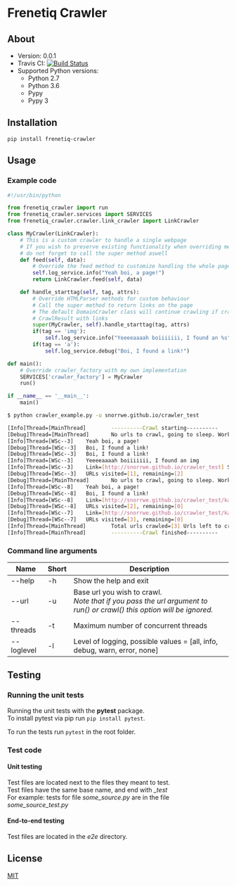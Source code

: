 # Frenetiq Crawler

## About

* Version: 0.0.1
* Travis CI: [![Build Status](https://travis-ci.org/snorrwe/frenetiq-crawler.svg?branch=master)](https://travis-ci.org/snorrwe/frenetiq-crawler)
* Supported Python versions: 
    * Python 2.7
    * Python 3.6
    * Pypy
    * Pypy 3

## Installation

`pip install frenetiq-crawler`

## Usage

### Example code

```python
#!/usr/bin/python

from frenetiq_crawler import run
from frenetiq_crawler.services import SERVICES
from frenetiq_crawler.crawler.link_crawler import LinkCrawler

class MyCrawler(LinkCrawler):
    # This is a custom crawler to handle a single webpage
    # If you wish to preserve existing functionality when overriding methods,
    # do not forget to call the super method aswell
    def feed(self, data):
        # Override the feed method to customize handling the whole page data
        self.log_service.info("Yeah boi, a page!")
        return LinkCrawler.feed(self, data)

    def handle_starttag(self, tag, attrs):
        # Override HTMLParser methods for custom behaviour
        # Call the super method to return links on the page
        # The default DomainCrawler class will continue crawling if crawl() returns a 
        # CrawlResult with links
        super(MyCrawler, self).handle_starttag(tag, attrs)
        if(tag == 'img'):
            self.log_service.info("Yeeeeaaaah boiiiiiii, I found an %s" % (tag))
        if(tag == 'a'):
            self.log_service.debug("Boi, I found a link!")

def main():
    # Override crawler_factory with my own implementation
    SERVICES['crawler_factory'] = MyCrawler 
    run()

if __name__ == '__main__':
    main()
```

```bash
$ python crawler_example.py -u snorrwe.github.io/crawler_test

[Info]Thread=[MainThread]        ----------Crawl starting----------
[Debug]Thread=[MainThread]       No urls to crawl, going to sleep. Work in progress=[1]
[Info]Thread=[WSc--3]    Yeah boi, a page!
[Debug]Thread=[WSc--3]   Boi, I found a link!
[Debug]Thread=[WSc--3]   Boi, I found a link!
[Info]Thread=[WSc--3]    Yeeeeaaaah boiiiiiii, I found an img
[Info]Thread=[WSc--3]    Link=[http://snorrwe.github.io/crawler_test] StatusCode=[200] Size=[310]
[Debug]Thread=[WSc--3]   URLs visited=[1], remaining=[2]
[Debug]Thread=[MainThread]       No urls to crawl, going to sleep. Work in progress=[2]
[Info]Thread=[WSc--8]    Yeah boi, a page!
[Debug]Thread=[WSc--8]   Boi, I found a link!
[Info]Thread=[WSc--8]    Link=[http://snorrwe.github.io/crawler_test/kanga.html] StatusCode=[200] Size=[220]
[Debug]Thread=[WSc--8]   URLs visited=[2], remaining=[0]
[Info]Thread=[WSc--7]    Link=[http://snorrwe.github.io/crawler_test/kanga2.html] StatusCode=[404] Size=[9340]
[Debug]Thread=[WSc--7]   URLs visited=[3], remaining=[0]
[Info]Thread=[MainThread]        Total urls crawled=[3] Urls left to crawl=[0]
[Info]Thread=[MainThread]        ----------Crawl finished----------
```

### Command line arguments

<table>
    <thead>
        <tr>
            <th>Name</th>
            <th>Short</th>
            <th>Description</th>
        </tr>
    </thead>
    <tbody>
        <div>
            <tr>
                <td>--help</td>
                <td>-h</td>
                <td rowspan="2">Show the help and exit</td>
            </tr>
            <tr>
            </tr>
        </div>
        <div>
            <tr>
                <td>--url</td>
                <td>-u</td>
                <td rowspan="2">Base url you wish to crawl.<br>
                <i>
                    Note that if you pass the url argument to run() or crawl() this option will be ignored.
                </i>
                </td>
            </tr>
            <tr>
            </tr>
        </div>
        <div>
            <tr>
                <td>--threads</td>
                <td>-t</td>
                <td rowspan="2">Maximum number of concurrent threads</td>
            </tr>
            <tr>
            </tr>
        </div>
        <div>
            <tr>
                <td>--loglevel</td>
                <td>-l</td>
                <td rowspan="2">Level of logging, possible values = [all, info, debug, warn, error, none]</td>
            </tr>
            <tr>
            </tr>
        </div>
    </tbody>
</table>

## Testing

### Running the unit tests

Running the unit tests with the __pytest__ package.<br>
To install pytest via pip run `pip install pytest`.

To run the tests run `pytest` in the root folder.

### Test code

#### Unit testing

Test files are located next to the files they meant to test.<br>
Test files have the same base name, and end with *_test*<br>
For example: tests for file *some_source.py* are in the file *some_source_test.py*

#### End-to-end testing

Test files are located in the _e2e_ directory.<br>

## License

[MIT](https://github.com/snorrwe/Crawler/blob/master/LICENSE)
